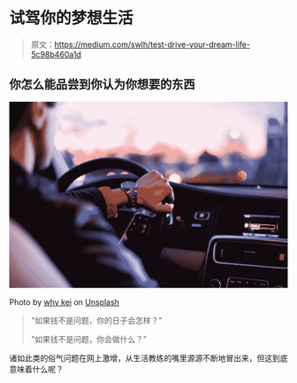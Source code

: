 # 试驾你的梦想生活

> 原文：<https://medium.com/swlh/test-drive-your-dream-life-5c98b460a1d>

## 你怎么能品尝到你认为你想要的东西

![](img/0b867e7717887d983a2c3c2849ee3019.png)

Photo by [why kei](https://unsplash.com/@whykei?utm_source=medium&utm_medium=referral) on [Unsplash](https://unsplash.com?utm_source=medium&utm_medium=referral)

> "如果钱不是问题，你的日子会怎样？"
> 
> "如果钱不是问题，你会做什么？"

诸如此类的俗气问题在网上激增，从生活教练的嘴里源源不断地冒出来，但这到底意味着什么呢？